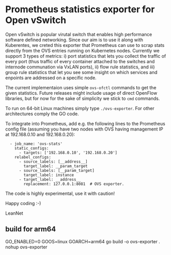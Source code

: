 # Prometheus statistics exporter for Open vSwitch

Open vSwitch is popular virutal switch that enables high performance software defined networking. Since our aim is to use it along with Kuberentes, we creted this exporter that Prometheus can use to scrap stats directly from the OVS entries running on Kubernetes nodes. Currently we support 3 types of metrics: i) port statistics that lets you collect the traffic of every port (thus traffic of every container attached to the switches and internode communation via VxLAN ports), ii) flow rule statistics, and iii) group rule statistics that let you see some insight on which services and enpoints are addressed on a specific node.

The current implementaion uses simple ``ovs-ofctl`` commands to get the given statistics. Future releases might include usage of direct OpenFlow libraries, but for now for the sake of simplicity we stick to ``cmd`` commands.

To run on 64-bit Linux machines simply type ``./ovs-exporter``. For other architectures comply the GO code.

To integrate into Prometheus, add e.g. the following lines to the Prometheus config file (assuming you have two nodes with OVS having management IP at 192.168.0.10 and 192.168.0.20):
    
      - job_name: 'ovs-stats'
        static_configs:
          - targets: ['192.168.0.10', '192.168.0.20']
        relabel_configs:
          - source_labels: [__address__]
            target_label: __param_target
          - source_labels: [__param_target]
            target_label: instance
          - target_label: __address__
            replacement: 127.0.0.1:8081  # OVS exporter.

The code is highly experimental, use it with caution!

Happy coding :-)

LeanNet


## build for arm64 
GO_ENABLED=0 GOOS=linux GOARCH=arm64 go build -o ovs-exporter .
nohup ovs-exporter
